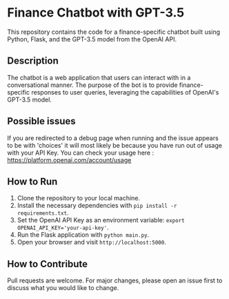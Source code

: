 # Finance Chatbot with GPT-3.5

This repository contains the code for a finance-specific chatbot built using Python, Flask, and the GPT-3.5 model from the OpenAI API.

## Description

The chatbot is a web application that users can interact with in a conversational manner. The purpose of the bot is to provide finance-specific responses to user queries, leveraging the capabilities of OpenAI's GPT-3.5 model.

## Possible issues
If you are redirected to a debug page when running and the issue appears to be with 'choices' it will most likely be because you have run out of usage with your API Key.
You can check your usage here : https://platform.openai.com/account/usage
## How to Run

1. Clone the repository to your local machine.
2. Install the necessary dependencies with `pip install -r requirements.txt`.
3. Set the OpenAI API Key as an environment variable: `export OPENAI_API_KEY='your-api-key'`.
4. Run the Flask application with `python main.py`.
5. Open your browser and visit `http://localhost:5000`.

## How to Contribute

Pull requests are welcome. For major changes, please open an issue first to discuss what you would like to change.


